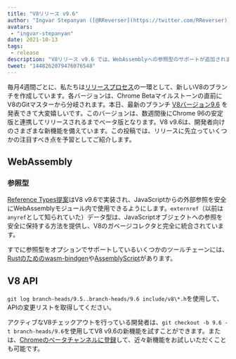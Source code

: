 ```yaml
---
title: "V8リリース v9.6"
author: "Ingvar Stepanyan ([@RReverser](https://twitter.com/RReverser))"
avatars:
 - "ingvar-stepanyan"
date: 2021-10-13
tags:
 - release
description: "V8リリース v9.6 では、WebAssemblyへの参照型のサポートが追加されました。"
tweet: "1448262079476076548"
---
```

毎月4週間ごとに、私たちは[リリースプロセス](https://v8.dev/docs/release-process)の一環として、新しいV8のブランチを作成しています。各バージョンは、Chrome Betaマイルストーンの直前にV8のGitマスターから分岐されます。本日、最新のブランチ [V8バージョン9.6](https://chromium.googlesource.com/v8/v8.git/+log/branch-heads/9.6) を発表できて大変嬉しいです。このバージョンは、数週間後にChrome 96の安定版と連携してリリースされるまでベータ版となります。V8 v9.6は、開発者向けのさまざまな新機能を備えています。この投稿では、リリースに先立っていくつかの注目すべき点を予習としてご紹介します。

<!--truncate-->
## WebAssembly

### 参照型

[Reference Types提案](https://github.com/WebAssembly/reference-types/blob/master/proposals/reference-types/Overview.md)はV8 v9.6で実装され、JavaScriptからの外部参照を安全にWebAssemblyモジュール内で使用できるようにします。`externref`（以前は`anyref`として知られていた）データ型は、JavaScriptオブジェクトへの参照を安全に保持する方法を提供し、V8のガベージコレクタと完全に統合されています。

すでに参照型をオプションでサポートしているいくつかのツールチェーンには、[Rustのためのwasm-bindgen](https://rustwasm.github.io/wasm-bindgen/reference/reference-types.html)や[AssemblyScript](https://www.assemblyscript.org/compiler.html#command-line-options)があります。

## V8 API

`git log branch-heads/9.5..branch-heads/9.6 include/v8\*.h`を使用して、APIの変更リストを取得してください。

アクティブなV8チェックアウトを行っている開発者は、`git checkout -b 9.6 -t branch-heads/9.6`を使用してV8 v9.6の新機能を試すことができます。または、[Chromeのベータチャンネルに登録](https://www.google.com/chrome/browser/beta.html)して、近々新機能をお試しいただくことも可能です。
